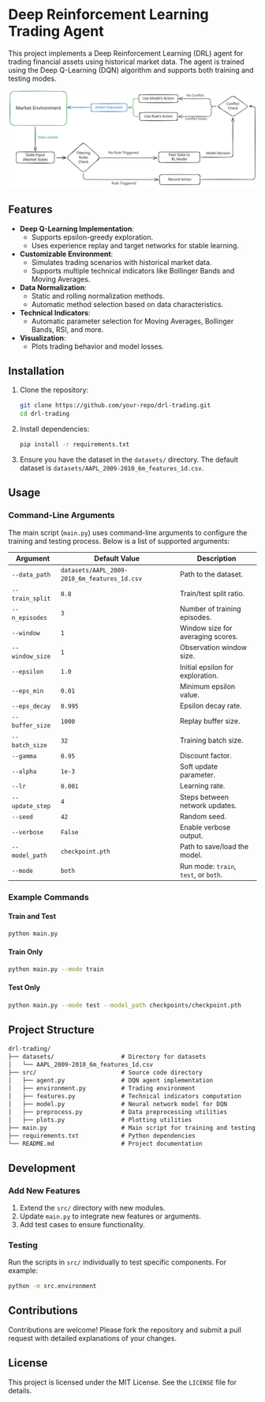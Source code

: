 # Deep Reinforcement Learning Trading Agent

This project implements a Deep Reinforcement Learning (DRL) agent for trading financial assets using historical market data. The agent is trained using the Deep Q-Learning (DQN) algorithm and supports both training and testing modes.

![](assets/rl-trading.svg)

## Features

- **Deep Q-Learning Implementation**: 
  - Supports epsilon-greedy exploration.
  - Uses experience replay and target networks for stable learning.
- **Customizable Environment**: 
  - Simulates trading scenarios with historical market data.
  - Supports multiple technical indicators like Bollinger Bands and Moving Averages.
- **Data Normalization**: 
  - Static and rolling normalization methods.
  - Automatic method selection based on data characteristics.
- **Technical Indicators**: 
  - Automatic parameter selection for Moving Averages, Bollinger Bands, RSI, and more.
- **Visualization**: 
  - Plots trading behavior and model losses.


## Installation

1. Clone the repository:
   ```bash
   git clone https://github.com/your-repo/drl-trading.git
   cd drl-trading
   ```

2. Install dependencies:
   ```bash
   pip install -r requirements.txt
   ```

3. Ensure you have the dataset in the `datasets/` directory. The default dataset is `datasets/AAPL_2009-2010_6m_features_1d.csv`.



## Usage

### Command-Line Arguments

The main script (`main.py`) uses command-line arguments to configure the training and testing process. Below is a list of supported arguments:

| Argument            | Default Value                          | Description                              |
| --------            | -------------                          | -----------                              |
| `--data_path`       | `datasets/AAPL_2009-2010_6m_features_1d.csv` | Path to the dataset.               |
| `--train_split`     | `0.8`                                  | Train/test split ratio.                  |
| `--n_episodes`      | `3`                                    | Number of training episodes.             |
| `--window`          | `1`                                    | Window size for averaging scores.        |
| `--window_size`     | `1`                                    | Observation window size.                 |
| `--epsilon`         | `1.0`                                  | Initial epsilon for exploration.         |
| `--eps_min`         | `0.01`                                 | Minimum epsilon value.                   |
| `--eps_decay`       | `0.995`                                | Epsilon decay rate.                      |
| `--buffer_size`     | `1000`                                 | Replay buffer size.                      |
| `--batch_size`      | `32`                                   | Training batch size.                     |
| `--gamma`           | `0.95`                                 | Discount factor.                         |
| `--alpha`           | `1e-3`                                 | Soft update parameter.                   |
| `--lr`              | `0.001`                                | Learning rate.                           |
| `--update_step`     | `4`                                    | Steps between network updates.           |
| `--seed`            | `42`                                   | Random seed.                             |
| `--verbose`         | `False`                                | Enable verbose output.                   |
| `--model_path`      | `checkpoint.pth`                       | Path to save/load the model.             |
| `--mode`            | `both`                                 | Run mode: `train`, `test`, or `both`.    |

### Example Commands

#### Train and Test
```bash
python main.py
```

#### Train Only
```bash
python main.py --mode train
```

#### Test Only
```bash
python main.py --mode test --model_path checkpoints/checkpoint.pth
```


## Project Structure

```
drl-trading/
├── datasets/                   # Directory for datasets
│   └── AAPL_2009-2010_6m_features_1d.csv
├── src/                        # Source code directory
│   ├── agent.py                # DQN agent implementation
│   ├── environment.py          # Trading environment
│   ├── features.py             # Technical indicators computation
│   ├── model.py                # Neural network model for DQN
│   ├── preprocess.py           # Data preprocessing utilities
│   ├── plots.py                # Plotting utilities
├── main.py                     # Main script for training and testing
├── requirements.txt            # Python dependencies
└── README.md                   # Project documentation
```


## Development

### Add New Features
1. Extend the `src/` directory with new modules.
2. Update `main.py` to integrate new features or arguments.
3. Add test cases to ensure functionality.

### Testing
Run the scripts in `src/` individually to test specific components. For example:
```bash
python -m src.environment
```

## Contributions
Contributions are welcome! Please fork the repository and submit a pull request with detailed explanations of your changes.


## License
This project is licensed under the MIT License. See the `LICENSE` file for details.